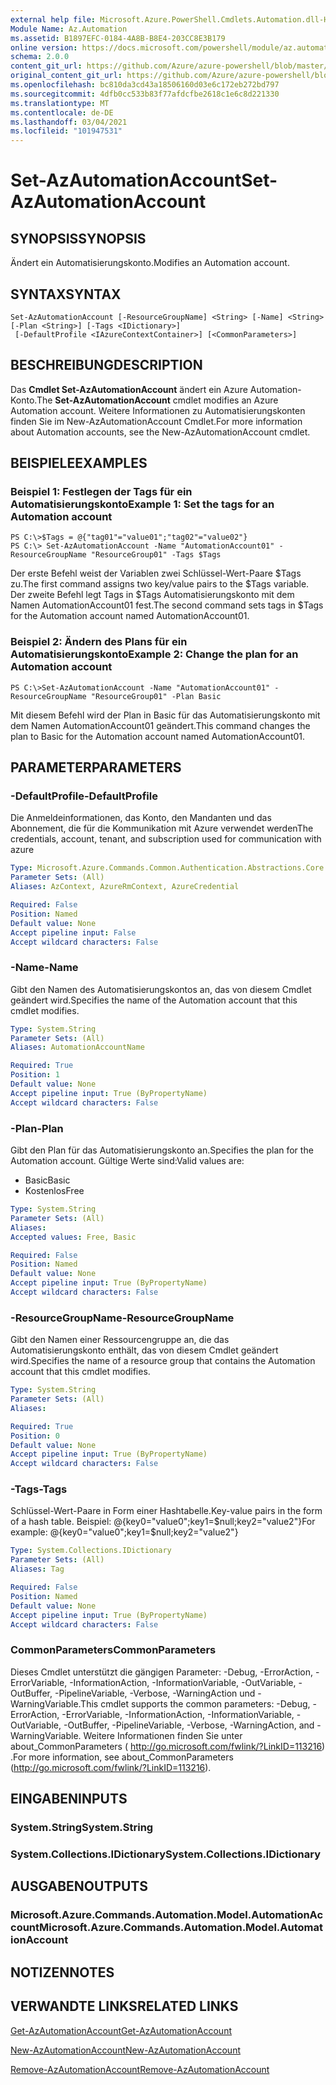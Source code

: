 ```yaml
---
external help file: Microsoft.Azure.PowerShell.Cmdlets.Automation.dll-Help.xml
Module Name: Az.Automation
ms.assetid: B1897EFC-0184-4A8B-B8E4-203CC8E3B179
online version: https://docs.microsoft.com/powershell/module/az.automation/set-azautomationaccount
schema: 2.0.0
content_git_url: https://github.com/Azure/azure-powershell/blob/master/src/Automation/Automation/help/Set-AzAutomationAccount.md
original_content_git_url: https://github.com/Azure/azure-powershell/blob/master/src/Automation/Automation/help/Set-AzAutomationAccount.md
ms.openlocfilehash: bc810da3cd43a18506160d03e6c172eb272bd797
ms.sourcegitcommit: 4dfb0cc533b83f77afdcfbe2618c1e6c8d221330
ms.translationtype: MT
ms.contentlocale: de-DE
ms.lasthandoff: 03/04/2021
ms.locfileid: "101947531"
---
```

# <span data-ttu-id="feb1e-101">Set-AzAutomationAccount</span><span class="sxs-lookup"><span data-stu-id="feb1e-101">Set-AzAutomationAccount</span></span>

## <span data-ttu-id="feb1e-102">SYNOPSIS</span><span class="sxs-lookup"><span data-stu-id="feb1e-102">SYNOPSIS</span></span>
<span data-ttu-id="feb1e-103">Ändert ein Automatisierungskonto.</span><span class="sxs-lookup"><span data-stu-id="feb1e-103">Modifies an Automation account.</span></span>

## <span data-ttu-id="feb1e-104">SYNTAX</span><span class="sxs-lookup"><span data-stu-id="feb1e-104">SYNTAX</span></span>

```
Set-AzAutomationAccount [-ResourceGroupName] <String> [-Name] <String> [-Plan <String>] [-Tags <IDictionary>]
 [-DefaultProfile <IAzureContextContainer>] [<CommonParameters>]
```

## <span data-ttu-id="feb1e-105">BESCHREIBUNG</span><span class="sxs-lookup"><span data-stu-id="feb1e-105">DESCRIPTION</span></span>
<span data-ttu-id="feb1e-106">Das **Cmdlet Set-AzAutomationAccount** ändert ein Azure Automation-Konto.</span><span class="sxs-lookup"><span data-stu-id="feb1e-106">The **Set-AzAutomationAccount** cmdlet modifies an Azure Automation account.</span></span>
<span data-ttu-id="feb1e-107">Weitere Informationen zu Automatisierungskonten finden Sie im New-AzAutomationAccount Cmdlet.</span><span class="sxs-lookup"><span data-stu-id="feb1e-107">For more information about Automation accounts, see the New-AzAutomationAccount cmdlet.</span></span>

## <span data-ttu-id="feb1e-108">BEISPIELE</span><span class="sxs-lookup"><span data-stu-id="feb1e-108">EXAMPLES</span></span>

### <span data-ttu-id="feb1e-109">Beispiel 1: Festlegen der Tags für ein Automatisierungskonto</span><span class="sxs-lookup"><span data-stu-id="feb1e-109">Example 1: Set the tags for an Automation account</span></span>
```
PS C:\>$Tags = @{"tag01"="value01";"tag02"="value02"}
PS C:\> Set-AzAutomationAccount -Name "AutomationAccount01" -ResourceGroupName "ResourceGroup01" -Tags $Tags
```

<span data-ttu-id="feb1e-110">Der erste Befehl weist der Variablen zwei Schlüssel-Wert-Paare $Tags zu.</span><span class="sxs-lookup"><span data-stu-id="feb1e-110">The first command assigns two key/value pairs to the $Tags variable.</span></span>
<span data-ttu-id="feb1e-111">Der zweite Befehl legt Tags in $Tags Automatisierungskonto mit dem Namen AutomationAccount01 fest.</span><span class="sxs-lookup"><span data-stu-id="feb1e-111">The second command sets tags in $Tags for the Automation account named AutomationAccount01.</span></span>

### <span data-ttu-id="feb1e-112">Beispiel 2: Ändern des Plans für ein Automatisierungskonto</span><span class="sxs-lookup"><span data-stu-id="feb1e-112">Example 2: Change the plan for an Automation account</span></span>
```
PS C:\>Set-AzAutomationAccount -Name "AutomationAccount01" -ResourceGroupName "ResourceGroup01" -Plan Basic
```

<span data-ttu-id="feb1e-113">Mit diesem Befehl wird der Plan in Basic für das Automatisierungskonto mit dem Namen AutomationAccount01 geändert.</span><span class="sxs-lookup"><span data-stu-id="feb1e-113">This command changes the plan to Basic for the Automation account named AutomationAccount01.</span></span>

## <span data-ttu-id="feb1e-114">PARAMETER</span><span class="sxs-lookup"><span data-stu-id="feb1e-114">PARAMETERS</span></span>

### <span data-ttu-id="feb1e-115">-DefaultProfile</span><span class="sxs-lookup"><span data-stu-id="feb1e-115">-DefaultProfile</span></span>
<span data-ttu-id="feb1e-116">Die Anmeldeinformationen, das Konto, den Mandanten und das Abonnement, die für die Kommunikation mit Azure verwendet werden</span><span class="sxs-lookup"><span data-stu-id="feb1e-116">The credentials, account, tenant, and subscription used for communication with azure</span></span>

```yaml
Type: Microsoft.Azure.Commands.Common.Authentication.Abstractions.Core.IAzureContextContainer
Parameter Sets: (All)
Aliases: AzContext, AzureRmContext, AzureCredential

Required: False
Position: Named
Default value: None
Accept pipeline input: False
Accept wildcard characters: False
```

### <span data-ttu-id="feb1e-117">-Name</span><span class="sxs-lookup"><span data-stu-id="feb1e-117">-Name</span></span>
<span data-ttu-id="feb1e-118">Gibt den Namen des Automatisierungskontos an, das von diesem Cmdlet geändert wird.</span><span class="sxs-lookup"><span data-stu-id="feb1e-118">Specifies the name of the Automation account that this cmdlet modifies.</span></span>

```yaml
Type: System.String
Parameter Sets: (All)
Aliases: AutomationAccountName

Required: True
Position: 1
Default value: None
Accept pipeline input: True (ByPropertyName)
Accept wildcard characters: False
```

### <span data-ttu-id="feb1e-119">-Plan</span><span class="sxs-lookup"><span data-stu-id="feb1e-119">-Plan</span></span>
<span data-ttu-id="feb1e-120">Gibt den Plan für das Automatisierungskonto an.</span><span class="sxs-lookup"><span data-stu-id="feb1e-120">Specifies the plan for the Automation account.</span></span>
<span data-ttu-id="feb1e-121">Gültige Werte sind:</span><span class="sxs-lookup"><span data-stu-id="feb1e-121">Valid values are:</span></span>
- <span data-ttu-id="feb1e-122">Basic</span><span class="sxs-lookup"><span data-stu-id="feb1e-122">Basic</span></span>
- <span data-ttu-id="feb1e-123">Kostenlos</span><span class="sxs-lookup"><span data-stu-id="feb1e-123">Free</span></span>

```yaml
Type: System.String
Parameter Sets: (All)
Aliases:
Accepted values: Free, Basic

Required: False
Position: Named
Default value: None
Accept pipeline input: True (ByPropertyName)
Accept wildcard characters: False
```

### <span data-ttu-id="feb1e-124">-ResourceGroupName</span><span class="sxs-lookup"><span data-stu-id="feb1e-124">-ResourceGroupName</span></span>
<span data-ttu-id="feb1e-125">Gibt den Namen einer Ressourcengruppe an, die das Automatisierungskonto enthält, das von diesem Cmdlet geändert wird.</span><span class="sxs-lookup"><span data-stu-id="feb1e-125">Specifies the name of a resource group that contains the Automation account that this cmdlet modifies.</span></span>

```yaml
Type: System.String
Parameter Sets: (All)
Aliases:

Required: True
Position: 0
Default value: None
Accept pipeline input: True (ByPropertyName)
Accept wildcard characters: False
```

### <span data-ttu-id="feb1e-126">-Tags</span><span class="sxs-lookup"><span data-stu-id="feb1e-126">-Tags</span></span>
<span data-ttu-id="feb1e-127">Schlüssel-Wert-Paare in Form einer Hashtabelle.</span><span class="sxs-lookup"><span data-stu-id="feb1e-127">Key-value pairs in the form of a hash table.</span></span> <span data-ttu-id="feb1e-128">Beispiel: @{key0="value0";key1=$null;key2="value2"}</span><span class="sxs-lookup"><span data-stu-id="feb1e-128">For example: @{key0="value0";key1=$null;key2="value2"}</span></span>

```yaml
Type: System.Collections.IDictionary
Parameter Sets: (All)
Aliases: Tag

Required: False
Position: Named
Default value: None
Accept pipeline input: True (ByPropertyName)
Accept wildcard characters: False
```

### <span data-ttu-id="feb1e-129">CommonParameters</span><span class="sxs-lookup"><span data-stu-id="feb1e-129">CommonParameters</span></span>
<span data-ttu-id="feb1e-130">Dieses Cmdlet unterstützt die gängigen Parameter: -Debug, -ErrorAction, -ErrorVariable, -InformationAction, -InformationVariable, -OutVariable, -OutBuffer, -PipelineVariable, -Verbose, -WarningAction und -WarningVariable.</span><span class="sxs-lookup"><span data-stu-id="feb1e-130">This cmdlet supports the common parameters: -Debug, -ErrorAction, -ErrorVariable, -InformationAction, -InformationVariable, -OutVariable, -OutBuffer, -PipelineVariable, -Verbose, -WarningAction, and -WarningVariable.</span></span> <span data-ttu-id="feb1e-131">Weitere Informationen finden Sie unter about_CommonParameters ( http://go.microsoft.com/fwlink/?LinkID=113216) .</span><span class="sxs-lookup"><span data-stu-id="feb1e-131">For more information, see about_CommonParameters (http://go.microsoft.com/fwlink/?LinkID=113216).</span></span>

## <span data-ttu-id="feb1e-132">EINGABEN</span><span class="sxs-lookup"><span data-stu-id="feb1e-132">INPUTS</span></span>

### <span data-ttu-id="feb1e-133">System.String</span><span class="sxs-lookup"><span data-stu-id="feb1e-133">System.String</span></span>

### <span data-ttu-id="feb1e-134">System.Collections.IDictionary</span><span class="sxs-lookup"><span data-stu-id="feb1e-134">System.Collections.IDictionary</span></span>

## <span data-ttu-id="feb1e-135">AUSGABEN</span><span class="sxs-lookup"><span data-stu-id="feb1e-135">OUTPUTS</span></span>

### <span data-ttu-id="feb1e-136">Microsoft.Azure.Commands.Automation.Model.AutomationAccount</span><span class="sxs-lookup"><span data-stu-id="feb1e-136">Microsoft.Azure.Commands.Automation.Model.AutomationAccount</span></span>

## <span data-ttu-id="feb1e-137">NOTIZEN</span><span class="sxs-lookup"><span data-stu-id="feb1e-137">NOTES</span></span>

## <span data-ttu-id="feb1e-138">VERWANDTE LINKS</span><span class="sxs-lookup"><span data-stu-id="feb1e-138">RELATED LINKS</span></span>

[<span data-ttu-id="feb1e-139">Get-AzAutomationAccount</span><span class="sxs-lookup"><span data-stu-id="feb1e-139">Get-AzAutomationAccount</span></span>](./Get-AzAutomationAccount.md)

[<span data-ttu-id="feb1e-140">New-AzAutomationAccount</span><span class="sxs-lookup"><span data-stu-id="feb1e-140">New-AzAutomationAccount</span></span>](./New-AzAutomationAccount.md)

[<span data-ttu-id="feb1e-141">Remove-AzAutomationAccount</span><span class="sxs-lookup"><span data-stu-id="feb1e-141">Remove-AzAutomationAccount</span></span>](./Remove-AzAutomationAccount.md)
